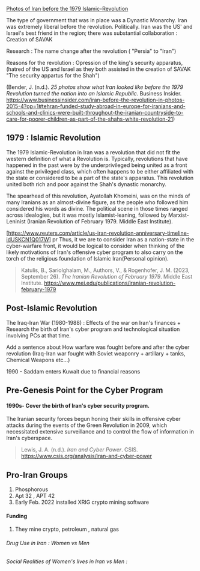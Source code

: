 [Photos of Iran before the 1979 Islamic-Revolution](https://www.businessinsider.com/iran-before-the-revolution-in-photos-2015-4?op=1#in-1953-the-shah-had-to-flee-iran-after-a-western-backed-coup-to-overthrow-iranian-prime-minister-mohammad-mosaddegh-failed-a-second-coup-succeeded-in-overthrowing-mosaddegh-who-wanted-to-nationalize-the-iranian-oil-industry-to-britains-chagrin-and-the-shah-returned-to-the-country-5)


The type of government that was in place was a Dynastic Monarchy.
Iran was extremely liberal before the revolution.
Politically. Iran was the US' and Israel's best friend in the region; there was substantial collaboration : Creation of SAVAK 

Research : The name change after the revolution  ( "Persia" to "Iran")


Reasons for the revolution : Opression of the king's security apparatus, (hatred of the US and Israel as they both assisted in the creation of SAVAK "The security appartus for the Shah")





(Bender, J. (n.d.). _25 photos show what Iran looked like before the 1979 Revolution turned the nation into an Islamic Republic_. Business Insider. https://www.businessinsider.com/iran-before-the-revolution-in-photos-2015-4?op=1#tehran-funded-study-abroad-in-europe-for-iranians-and-schools-and-clinics-were-built-throughout-the-iranian-countryside-to-care-for-poorer-children-as-part-of-the-shahs-white-revolution-21)
## 1979 : Islamic Revolution


The 1979 Islamic-Revolution in Iran was a revolution that did not fit the western definition of what a Revolution is. Typically, revolutions that have happened in the past were by the underprivileged being united as a front against the privileged class, which often happens to be either affiliated with the state or considered to be a part of the state's apparatus.  This revolution united both rich and poor against the Shah's dynastic monarchy. 

The spearhead of this revolution, Ayatollah Khomeini, was on the minds of many Iranians as an almost-divine figure, as the people who followed him considered his words as divine. The political scene in those times ranged across idealogies, but it was mostly Islamist-leaning, followed by Marxist-Leninist (Iranian Revolution of February 1979. Middle East Institute).

[https://www.reuters.com/article/us-iran-revolution-anniversary-timeline-idUSKCN1Q017W]
pr
Thus, it we are to consider Iran as a nation-state in the cyber-warfare front, it would be logical to consider when thinking of the likely motivations of Iran's offensive cyber program to also carry on the torch of the religious foundation of Islamic Iran(Personal opinion). 






>Katulis, B., Sariolghalam, M., Authors, V., & Rogenhofer, J. M. (2023, September 26). _The Iranian Revolution of February 1979_. Middle East Institute. https://www.mei.edu/publications/iranian-revolution-february-1979
## Post-Islamic Revolution 

The Iraq-Iran War (1980-1988) : Effects of the war on Iran's finances + Research the birth of Iran's cyber program and technological situation involving PCs at that time. 


Add a sentence about How warfare was fought before and after the cyber revolution (Iraq-Iran war fought with Soviet weaponry + artillary + tanks, Chemical Weapons etc...)


1990 - Saddam enters Kuwait due to financial reasons 


## Pre-Genesis Point for the Cyber Program 


#### 1990s- Cover the birth of Iran's cyber security program. 



The Iranian security forces begun honing their skills in offensive cyber attacks during the events of the Green Revolution in 2009, which necessitated extensive surveillance and to control the flow of information in Iran's cyberspace.   

> Lewis, J. A. (n.d.). _Iran and Cyber Power_. CSIS. https://www.csis.org/analysis/iran-and-cyber-power



## Pro-Iran Groups

1. Phosphorous 
2. Apt 32 , APT 42 
3. Early Feb. 2022 installed XRIG crypto mining software


#### Funding 

1. They mine crypto, petroleum , natural gas 



###### Drug Use in Iran : Women vs Men 
###### Social Realities of Women's lives in Iran vs Men : 